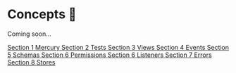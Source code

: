 # Concepts 🧱

Coming soon...

<div class="guide-sections">
    <a href="mercury/" class="section-link">
        <span class="section-number">Section 1</span>
        <span class="section-title">Mercury</span>
    <a href="tests/" class="section-link">
        <span class="section-number">Section 2</span>
        <span class="section-title">Tests</span>
    <a href="views/" class="section-link">
        <span class="section-number">Section 3</span>
        <span class="section-title">Views</span>
    <a href="events/" class="section-link">
        <span class="section-number">Section 4</span>
        <span class="section-title">Events</span>
    <a href="schemas/" class="section-link">
        <span class="section-number">Section 5</span>
        <span class="section-title">Schemas</span>
    <a href="permissions/" class="section-link">
        <span class="section-number">Section 6</span>
        <span class="section-title">Permissions</span>
    <a href="listeners/" class="section-link">
        <span class="section-number">Section 6</span>
        <span class="section-title">Listeners</span>
    <a href="errors/" class="section-link">
        <span class="section-number">Section 7</span>
        <span class="section-title">Errors</span>
    <a href="stores/" class="section-link">
        <span class="section-number">Section 8</span>
        <span class="section-title">Stores</span>

</div>
